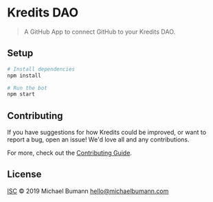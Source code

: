 # Kredits DAO

> A GitHub App to connect GitHub to your Kredits DAO.

## Setup

```sh
# Install dependencies
npm install

# Run the bot
npm start
```

## Contributing

If you have suggestions for how Kredits could be improved, or want to report a bug, open an issue! We'd love all and any contributions.

For more, check out the [Contributing Guide](CONTRIBUTING.md).

## License

[ISC](LICENSE) © 2019 Michael Bumann <hello@michaelbumann.com>
